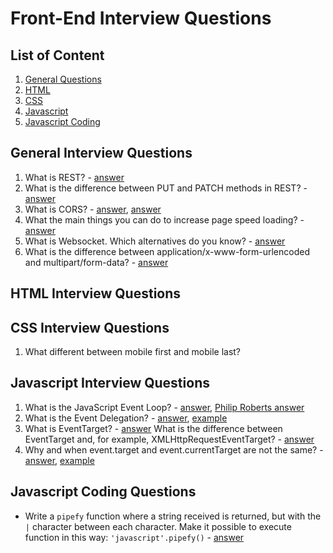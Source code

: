 # Front-End Interview Questions

## List of Content
1. [General Questions](#general-interview-questions)
1. [HTML](#html-interview-questions)
1. [CSS](#css-interview-questions)
1. [Javascript](#javascript-interview-questions)
1. [Javascript Coding](#javascript-coding-questions)

## General Interview Questions
1. What is REST? - [answer](http://searchmicroservices.techtarget.com/definition/REST-representational-state-transfer)
1. What is the difference between PUT and PATCH methods in REST? - [answer](https://stackoverflow.com/questions/21660791/what-is-the-main-difference-between-patch-and-put-request)
1. What is CORS? - [answer](https://www.maxcdn.com/one/visual-glossary/cors/), [answer](https://developer.mozilla.org/en-US/docs/Web/HTTP/Access_control_CORS)
1. What the main things you can do to increase page speed loading? - [answer](https://www.crazyegg.com/blog/speed-up-your-website/)
1. What is Websocket. Which alternatives do you know? - [answer](https://stackoverflow.com/questions/11077857/what-are-long-polling-websockets-server-sent-events-sse-and-comet)
1. What is the difference between application/x-www-form-urlencoded and multipart/form-data? - [answer](https://stackoverflow.com/questions/4007969/application-x-www-form-urlencoded-or-multipart-form-data?answertab=active#tab-top)



## HTML Interview Questions

## CSS Interview Questions
1. What different between mobile first and mobile last?

## Javascript Interview Questions
1. What is the JavaScript Event Loop? - [answer](http://altitudelabs.com/blog/what-is-the-javascript-event-loop/), [Philip Roberts answer](https://www.youtube.com/watch?v=8aGhZQkoFbQ&t=1244s)
1. What is the Event Delegation? - [answer](https://davidwalsh.name/event-delegate), [example](https://jsfiddle.net/thisman/h2eqfsx6/)
1. What is EventTarget? - [answer](https://developer.mozilla.org/en-US/docs/Web/API/EventTarget) What is the difference between EventTarget and, for example, XMLHttpRequestEventTarget? - [answer](https://developer.mozilla.org/pl/docs/Web/API/XMLHttpRequestEventTarget)
1. Why and when event.target and event.currentTarget are not the same? - [answer](https://stackoverflow.com/questions/10086427/what-is-the-exact-difference-between-currenttarget-property-and-target-property), [example](https://jsfiddle.net/thisman/b5n8pj7t/)


## Javascript Coding Questions
* Write a `pipefy` function where a string received is returned, but with the `|` character between each character. Make it possible to execute function in this way: `'javascript'.pipefy()` - [answer](https://jsfiddle.net/thisman/6ynaf3ot/)

